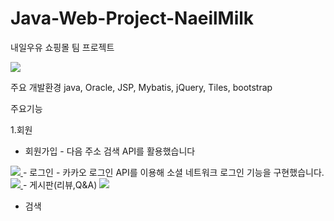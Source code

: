 # Java-Web-Project-NaeilMilk
내일우유 쇼핑몰 팀 프로젝트

<p dir="auto">
<a target="_blank" rel="noopener noreferrer nofollow" href="https://user-images.githubusercontent.com/110976504/227822736-8ce9761d-d5a3-4dbb-8731-376df145584a.png">
  <img src="https://user-images.githubusercontent.com/110976504/227822736-8ce9761d-d5a3-4dbb-8731-376df145584a.png" style="max-width: 30%;">
  </a>
</p>

주요 개발환경
java, Oracle, JSP, Mybatis, jQuery, Tiles, bootstrap

주요기능

1.회원
 - 회원가입 - 다음 주소 검색 API를 활용했습니다
 <a target="_blank" rel="noopener noreferrer nofollow" href="https://user-images.githubusercontent.com/110976504/227823296-65ef111d-d7ce-42d3-aec6-738ea55bf9c8.png">
  <img src="https://user-images.githubusercontent.com/110976504/227823296-65ef111d-d7ce-42d3-aec6-738ea55bf9c8.png" style="max-width: 30%;">
  </a>
 - 로그인 - 카카오 로그인 API를 이용해 소셜 네트워크 로그인 기능을 구현했습니다.
  <a target="_blank" rel="noopener noreferrer nofollow" href="https://user-images.githubusercontent.com/110976504/227823836-a0fd9669-ddea-4e3e-93f3-b03a40cb725b.png">
  <img src="https://user-images.githubusercontent.com/110976504/227823836-a0fd9669-ddea-4e3e-93f3-b03a40cb725b.png" style="max-width: 30%;">
  </a>
 - 게시판(리뷰,Q&A)
   <a target="_blank" rel="noopener noreferrer nofollow" href="https://user-images.githubusercontent.com/110976504/227824464-15bdae23-8b81-4299-9a1e-5ee13aea02d4.png">
  <img src="ttps://user-images.githubusercontent.com/110976504/227824464-15bdae23-8b81-4299-9a1e-5ee13aea02d4.png" style="max-width: 30%;">
  </a>
   
   
 - 검색

